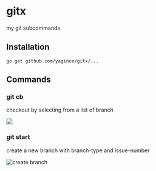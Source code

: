 # gitx

my git subcommands

## Installation

```
go get github.com/yagince/gitx/...
```

## Commands

### git cb

checkout by selecting from a list of branch

![](http://i.gyazo.com/e39c6a7854cefa9a10c9184fb09488cc.gif)

### git start

create a new branch with branch-type and issue-number

![create branch]()
